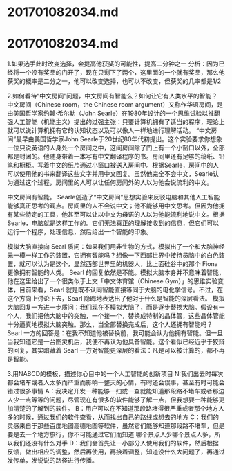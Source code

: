 # 201701082034.md
# 201701082034.md
1.如果选手此时改变选择，会提高他获奖的可能性，提高二分钟之一
分析：因为已经将一个没有奖品的门开了，现在只剩下了两个，这里面的一个就有奖品，那么他获奖的概率是二分之一，他可以改变选择，也可以不改变，但获奖的几率都是1/2

2.如何看待“中文房间”问题，中文房间有智能么？如何让它有人类水平的智能？
中文房间（Chinese room，the Chinese room argument）又称作华语房间，是由美国哲学家约翰·希尔勒（John Searle）在1980年设计的一个思维试验以推翻强人工智能（机能主义）提出的过强主张：只要计算机拥有了适当的程序，理论上就可以说计算机拥有它的认知状态以及可以像人一样地进行理解活动。
“中文房间”最早由美国哲学家John Searle于20世纪80年代初提出。这个实验要求你想象一位只说英语的人身处一个房间之中，这间房间除了门上有一个小窗口以外，全部都是封闭的。他随身带着一本写有中文翻译程序的书。房间里还有足够的稿纸、铅笔和橱柜。写着中文的纸片通过小窗口被送入房间中。根据Searle，房间中的人可以使用他的书来翻译这些文字并用中文回复。虽然他完全不会中文，Searle认为通过这个过程，房间里的人可以让任何房间外的人以为他会说流利的中文。

中文房间有智能。
Searle创造了“中文房间”思想实验来反驳电脑和其他人工智能能够真正思考的观点。房间里的人不会说中文；他不能够用中文思考。但因为他拥有某些特定的工具，他甚至可以让以中文为母语的人以为他能流利地说中文。根据Searle，电脑就是这样工作的。它们无法真正的理解接收到的信息，但它们可以运行一个程序，处理信息，然后给出一个智能的印象。

模拟大脑直接向 Searl 质问：如果我们用非生物的方式，模拟出了一个和大脑神经元一模一样工作的装置，它拥有智能吗？想像一下西部世界中接待员脑中的白色装置，就可以认为是这个，显然西部世界里的机器人，比上面硅谷中的那个 Fiona 更像拥有智能的人类。
Searl 的回复依然是不能。模拟大脑本身并不意味着智能，他在这里给出了一个很类似于上文「中文体育馆（Chinese Gym）」的思维实验变体，目前来看，Searl 就是既不认同智能直接等同于大脑的电化学信号。不过，在这个方向上讨论下去，Searl 隐晦地表达出了他对于什么是智能的深层看法。
模拟大脑回复一方进一步质问：我们现在不模拟大脑了，而是逐步替换大脑。假设有一个人，我们把他大脑中的突触，一个接一个，替换成特制的晶体管，这些晶体管能十分逼真地模拟大脑突触。那么，当全部替换完成后，这个人还拥有智能吗？
Searl 一方的回答是：在我不知道他被替换前，我可能会认为他拥有智能。但一旦当我知道它是一台图灵机后，我便不再认为他具备智能。这个看似已经近乎于狡辩的回复，其实暗藏着 Searl 一方对智能更深层的看法：凡是可以被计算的，都不再是智能。

3.用NABCD的模板，描述你心目中的一个人工智能的创新项目 
N:我们出去时每次都会堵车或者人太多而严重而影响一整天的心情，有时还会误事，甚至有时可能会错过很多事情
A：我决定开发一种能够一扫或一查就能知道那段路不堵车或者那边人少一点等等的问题，尽管现在有很多的软件能够了解一点，但我想要一种能够更加清楚的了解到的软件。
B：用户可以在不知道那段路堵得很严重或者那个地方人多的时候，通过我们的软件查看，从而找出自己的路线或想去的地方
C：我们的灵感来自于那些百度地图高德地图等软件，虽然它们能够知道那段路不堵车，但是要是去一个地方旅行，你不可能通过它们而知道 哪个景点人少哪个景点人多，所以我们还没有什么对手
D：我们会首先让一小部分人使用我们的软件，然后根据反馈，做出相应的调整，然后再使用，再接着调整，知道没什么大问题了，再通过发传单，发说说的路径进行传播。
